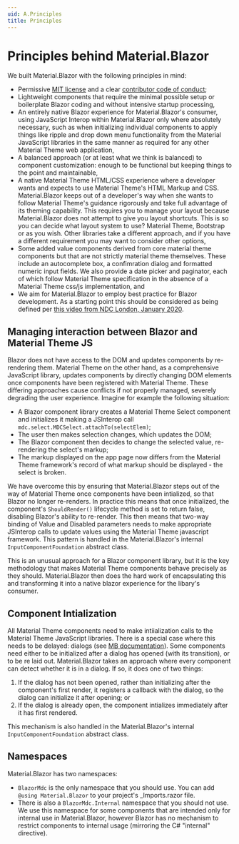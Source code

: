 ```yaml
---
uid: A.Principles
title: Principles
---
```

# Principles behind Material.Blazor

We built Material.Blazor with the following principles in mind:

- Permissive [MIT license](xref:A.License) and a clear [contributor code of conduct](xref:A.CodeOfConduct);
- Lightweight components that require the minimal possible setup or boilerplate Blazor coding and without intensive startup processing,
- An entirely native Blazor experience for Material.Blazor's consumer, using JavaScript Interop within Material.Blazor only where absolutely necessary, such as when initializing individual components to apply things like ripple and drop down menu functionality from the Material JavaScript libraries in the same manner as required for any other Material Theme web application,
- A balanced approach (or at least what we think is balanced) to component customization: enough to be functional but keeping things to the point and maintainable,
- A native Material Theme HTML/CSS experience where a developer wants and expects to use Material Theme's HTML Markup and CSS. Material.Blazor keeps out of a developer's way when she wants to follow Material Theme's guidance rigorously and take full advantage of its theming capability. This requires you to manage your layout because Material.Blazor does not attempt to give you layout shortcuts. This is so you can decide what layout system to use? Material Theme, Bootstrap or as you wish. Other libraries take a different approach, and if you have a different requirement you may want to consider other options,
- Some added value components derived from core material theme components but that are not strictly material theme themselves. These include an autocomplete box, a confimration dialog and formatted numeric input fields. We also provide a date picker and paginator, each of which follow Material Theme specification in the absence of a Material Theme css/js implementation, and
- We aim for Material.Blazor to employ best practice for Blazor development. As a starting point this should be considered as being defined per [this video from NDC London, January 2020](https://www.youtube.com/watch?v=QnBYmTpugz0).

## Managing interaction between Blazor and Material Theme JS

Blazor does not have access to the DOM and updates components by re-rendering them. Material Theme on the other hand, as a comprehensive JavaScript library, updates components by directly changing
DOM elements once components have been registered with Material Theme. These differing approaches cause conflicts if not properly managed, severely degrading the user experience. Imagine for example
the following situation:

- A Blazor component library creates a Material Theme Select component and initializes it making a JSInterop call `mdc.select.MDCSelect.attachTo(selectElem)`;
- The user then makes selection changes, which updates the DOM;
- The Blazor component then decides to change the selected value, re-rendering the select's markup;
- The markup displayed on the app page now differs from the Material Theme framework's record of what markup should be displayed - the select is broken.

We have overcome this by ensuring that Material.Blazor steps out of the way of Material Theme once components have been intialized, so that Blazor no longer re-renders. In practice this means that
once initialized, the component's `ShouldRender()` lifecycle method is set to return false, disabling Blazor's ability to re-render. This then means that two-way binding of Value and Disabled
parameters needs to make appropriate JSInterop calls to update values using the Material Theme javascript framework. This pattern is handled in the Material.Blazor's internal `InputComponentFoundation`
abstract class.

This is an unusual approach for a Blazor component library, but it is the key methodology that makes Material Theme components behave precisely as they should. Material.Blazor then does the hard work
of encapsulating this and transforming it into a native blazor experience for the libary's consumer.

## Component Intialization

All Material Theme components need to make intiialization calls to the Material Theme JavaScript libraries. There is a special case where this needs to be delayed: dialogs (see [MB documentation](https://material.io/develop/web/components/dialogs)).
Some components need either to be initialized after a dialog has opened (with its transition), or to be re laid out. Material.Blazor takes an approach where every component can detect whether it is in a dialog.
If so, it does one of two things:

1. If the dialog has not been opened, rather than initializing after the component's first render, it registers a callback with the dialog, so the dialog can initialize it after opening; or
1. If the dialog is already open, the component intializes immediately after it has first rendered.

This mechanism is also handled in the Material.Blazor's internal `InputComponentFoundation` abstract class.

## Namespaces

Material.Blazor has two namespaces:

- `BlazorMdc` is the only namespace that you should use. You can add `@using Material.Blazor` to your project's _Imports.razor file.
- There is also a `BlazorMdc.Internal` namespace that you should not use. We use this namespace for some components that are intended only for internal use in Material.Blazor, however Blazor has no mechanism to restrict components to internal usage (mirroring the C# "internal" directive).
